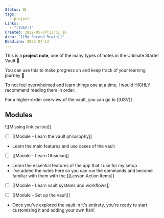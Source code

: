 ```yaml
---
Status: 🟨
tags:
  - project
Links:
  - "[[USV]]"
Created: 2022-05-07T11:51:16
Area: "[[My Second Brain]]"
Deadline: 2022-07-13
---
```

This is a **project note**, one of the many types of notes in the Ultimate Starter Vault 🤩

You can use this to make progress on and keep track of your learning journey 🚀

To not feel overwhelmed and learn things one at a time, I would HIGHLY recommend reading them in order.

For a higher-order overview of the vault, you can go to [[USV]]

## Modules

![[Missing link callout]]

- [ ] [[Module - Learn the vault philosophy]]
- Learn the main features and use cases of the vault

- [ ] [[Module - Learn Obsidian]]
- Learn the essential features of the app that I use for my setup
- I've added the notes here so you can run the commands and become familiar with them with the [[Lesson Action Items]]

- [ ] [[Module - Learn vault systems and workflows]]

- [ ] [[Module - Set up the vault]] 
- Once you've explored the vault in it's entirety, you're ready to start customizing it and adding your own flair!


